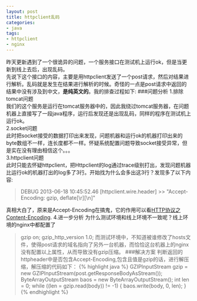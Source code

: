 ```yaml
---
layout: post
title: httpclient乱码
categories:
- java
tags:
- httpclient
- nginx
---
```

昨天更新遇到了一个很诡异的问题，一个服务接口在测试机上运行ok，但是当更新到线上去后，出现乱码。  
先说下这个接口的内容，主要是用httpclient发送了一个post请求，然后对结果进行解析。乱码就是发生在结果进行解析的时候。奇怪的一点是post请求中返回的结果中没有涉及到中文，**是纯英文的**。我的排查过程如下:
###问题分析
1.排除tomcat问题  
我们的这个服务是运行在tomcat服务器中的，因此我绕过tomcat服务器，在问题机器上直接写了一段java程序，运行后发现还是出现乱码，同样的程序在测试机上运行ok。  
2.socket问题  
此时把socket接受的数据打印出来发现，问题机器和运行ok的机器打印出来的byte数组不一样，连长度都不一样。怀疑系统配置问题导致socket接受异常，但是实在没有理由相信这个。。。  
3.httpclient问题  
此时只能去怀疑httpclient，把Httpclient的log通过trace级别打出，发现问题机器比运行ok的机器打出的log多了3行。开始找为什么会多出这3行？发现多了以下内容:  
> DEBUG 2013-06-18 10:45:52.46 [httpclient.wire.header] >> "Accept-Encoding:  gzip, deflate[\r][\n]" 

 
真相大白了，原来是Accept-Encoding在搞鬼，它的作用可以看[HTTP协议之Content-Encoding](http://guojuanjun.blog.51cto.com/277646/667067).
4.进一步分析
为什么测试环境和线上环境不一致呢？线上环境的nginx中都配置了
> gzip  on;
> gzip_http_version 1.0;
而测试环境中，不知道被谁修改了hosts文件，使得post请求的域名指向了另外一台机器，而恰恰这台机器上的nginx没有配置以上属性，从而导致没有gzip压缩。
###解决方案
判断返回的httpheader中是否包含Accept-Encoding,包含且值是gzip的话，进行解压缩，解压缩的代码如下：
{% highlight java %}
 GZIPInputStream gzip = new GZIPInputStream(post.getResponseBodyAsStream());
 ByteArrayOutputStream baos = new ByteArrayOutputStream();
 int len = 0;
 while ((len = gzip.read(body)) != -1) {
        baos.write(body, 0, len);
 }
{% endhighlight %}
